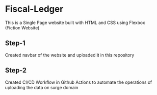 # Fiscal-Ledger
This is a Single Page website built with HTML and CSS using Flexbox (Fiction Website)

## Step-1
Created navbar of the website and uploaded it in this repository
## Step-2 
Created CI/CD Workflow in Github Actions to automate the operations of uploading the data on surge domain 
